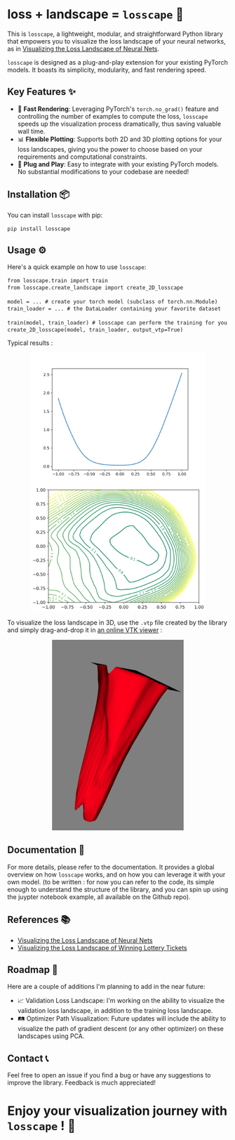 # loss + landscape = `losscape` 🌄

This is `losscape`, a lightweight, modular, and straightforward Python library that empowers you to visualize the loss landscape of your neural networks, as in [Visualizing the Loss Landscape of Neural Nets](https://arxiv.org/abs/1712.09913).

`losscape` is designed as a plug-and-play extension for your existing PyTorch models. It boasts its simplicity, modularity, and fast rendering speed.

## Key Features ✨

- 🏃 **Fast Rendering**: Leveraging PyTorch's `torch.no_grad()` feature and controlling the number of examples to compute the loss, `losscape` speeds up the visualization process dramatically, thus saving valuable wall time.
- 📊 **Flexible Plotting**: Supports both 2D and 3D plotting options for your loss landscapes, giving you the power to choose based on your requirements and computational constraints.
- 🔌 **Plug and Play**: Easy to integrate with your existing PyTorch models. No substantial modifications to your codebase are needed!

## Installation 📦

You can install `losscape` with pip:

```
pip install losscape
```

## Usage ⚙️
Here's a quick example on how to use `losscape`:


```
from losscape.train import train
from losscape.create_landscape import create_2D_losscape

model = ... # create your torch model (subclass of torch.nn.Module)
train_loader = ... # the DataLoader containing your favorite dataset

train(model, train_loader) # losscape can perform the training for you
create_2D_losscape(model, train_loader, output_vtp=True)
```

Typical results :

<p float="left" align="center">
  <img src="https://github.com/Procuste34/losscape/blob/main/docs/1d_landscape.png?raw=true" width="400" />
  <img src="https://github.com/Procuste34/losscape/blob/main/docs/2d_landscape.png?raw=true" width="400" /> 
</p>

To visualize the loss landscape in 3D, use the `.vtp` file created by the library and simply drag-and-drop it in [an online VTK viewer](https://kitware.github.io/itk-vtk-viewer/app/) :

<p align="center">
  <img src="https://github.com/Procuste34/losscape/blob/main/docs/3d_landscape.png?raw=true" width="300" />
</p>

## Documentation 📖
For more details, please refer to the documentation. It provides a global overview on how `losscape` works, and on how you can leverage it with your own model.
(to be written : for now you can refer to the code, its simple enough to understand the structure of the library, and you can spin up using the juypter notebook example, all available on the Github repo).

## References 📚
- [Visualizing the Loss Landscape of Neural Nets](https://arxiv.org/abs/1712.09913)
- [Visualizing the Loss Landscape of Winning Lottery Tickets](https://arxiv.org/abs/2112.08538)


## Roadmap 🚀
Here are a couple of additions I'm planning to add in the near future:

- 📈 Validation Loss Landscape: I'm working on the ability to visualize the validation loss landscape, in addition to the training loss landscape.
- 🛤 Optimizer Path Visualization: Future updates will include the ability to visualize the path of gradient descent (or any other optimizer) on these landscapes using PCA.

## Contact 📞
Feel free to open an issue if you find a bug or have any suggestions to improve the library. Feedback is much appreciated!

# Enjoy your visualization journey with `losscape` ! 🎉
